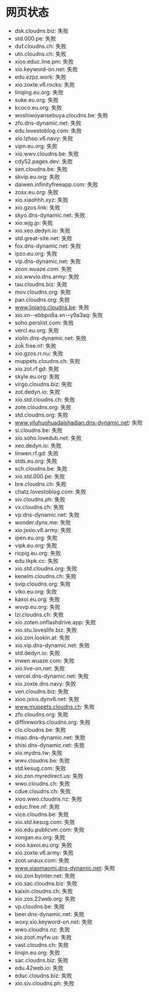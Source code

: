 # 网页状态
- dsk.cloudns.biz: 失败
- std.000.pe: 失败
- duf.cloudns.ch: 失败
- uto.cloudns.ch: 失败
- xioo.educ.line.pm: 失败
- xio.keyword-on.net: 失败
- edu.ezpz.work: 失败
- xio.zoxte.v6.rocks: 失败
- linqing.eu.org: 失败
- suke.eu.org: 失败
- kcoco.eu.org: 失败
- woshiwoyansebuya.cloudns.be: 失败
- zfo.dns-dynamic.net: 失败
- edu.lovestoblog.com: 失败
- xio.lzhoo.v6.navy: 失败
- vipn.eu.org: 失败
- xio.wwv.cloudns.be: 失败
- cdy52.pages.dev: 失败
- sen.cloudns.be: 失败
- skvip.eu.org: 失败
- daiwen.infinityfreeapp.com: 失败
- zosx.eu.org: 失败
- xio.xiaohhh.xyz: 失败
- xio.gzos.link: 失败
- skyo.dns-dynamic.net: 失败
- xio.wjg.jp: 失败
- xio.xeo.dedyn.io: 失败
- std.great-site.net: 失败
- fox.dns-dynamic.net: 失败
- ipzo.eu.org: 失败
- vip.dns-dynamic.net: 失败
- zoon.wuaze.com: 失败
- xio.wwvio.dns.army: 失败
- tau.cloudns.biz: 失败
- mov.cloudns.org: 失败
- pan.cloudns.org: 失败
- www.liniang.cloudns.be: 失败
- xio.xn--ebbpo8a.xn--y9a3aq: 失败
- soho.perslist.com: 失败
- vercl.eu.org: 失败
- xiolin.dns-dynamic.net: 失败
- zok.free.nf: 失败
- xio.gzos.rr.nu: 失败
- muppets.cloudns.ch: 失败
- xio.zot.rf.gd: 失败
- skyle.eu.org: 失败
- virgo.cloudns.biz: 失败
- zot.dedyn.io: 失败
- xio.std.cloudns.ch: 失败
- zote.cloudns.org: 失败
- std.cloudns.org: 失败
- www.yiluhuohuadaishadian.dns-dynamic.net: 失败
- si.cloudns.be: 失败
- xio.soho.lovedub.net: 失败
- xeo.dedyn.io: 失败
- linwen.rf.gd: 失败
- stds.eu.org: 失败
- sch.cloudns.be: 失败
- xio.std.000.pe: 失败
- bre.cloudns.ch: 失败
- chatz.lovestoblog.com: 失败
- siv.cloudns.ph: 失败
- vx.cloudns.ch: 失败
- vp.dns-dynamic.net: 失败
- wonder.dynx.me: 失败
- xio.jxsio.v6.army: 失败
- ipen.eu.org: 失败
- vipk.eu.org: 失败
- ricpig.eu.org: 失败
- edu.tkpk.cc: 失败
- xio.std.cloudns.org: 失败
- kenelm.cloudns.ch: 失败
- svip.cloudns.org: 失败
- viko.eu.org: 失败
- kaxoi.eu.org: 失败
- wvvp.eu.org: 失败
- lzi.cloudns.ch: 失败
- xio.zoten.onflashdrive.app: 失败
- xio.stu.loveslife.biz: 失败
- xio.zon.lookin.at: 失败
- xio.vip.dns-dynamic.net: 失败
- std.dedyn.io: 失败
- inwen.wuaze.com: 失败
- xio.live-on.net: 失败
- vercel.dns-dynamic.net: 失败
- xio.zoxte.dns.navy: 失败
- ven.cloudns.biz: 失败
- xioo.jxios.dynv6.net: 失败
- www.muppets.cloudns.ch: 失败
- zfo.cloudns.org: 失败
- diffireworks.cloudns.org: 失败
- clo.cloudns.be: 失败
- miao.dns-dynamic.net: 失败
- shisi.dns-dynamic.net: 失败
- xio.mydns.tw: 失败
- wwv.cloudns.be: 失败
- std.kesug.com: 失败
- xio.zon.myredirect.us: 失败
- wwo.cloudns.ch: 失败
- cdue.cloudns.ch: 失败
- xioo.wwo.cloudns.nz: 失败
- educ.free.nf: 失败
- vice.cloudns.be: 失败
- xio.std.kesug.com: 失败
- xio.edu.publicvm.com: 失败
- xongan.eu.org: 失败
- xioo.kaxoi.eu.org: 失败
- xio.zoxte.v6.army: 失败
- zoot.unaux.com: 失败
- www.xiaomaomi.dns-dynamic.net: 失败
- xio.zon.byinter.net: 失败
- xio.sac.cloudns.biz: 失败
- kaixin.cloudns.ch: 失败
- xio.zos.22web.org: 失败
- vp.cloudns.be: 失败
- beer.dns-dynamic.net: 失败
- woxy.xio.keyword-on.net: 失败
- wwo.cloudns.nz: 失败
- xio.zoot.myfw.us: 失败
- vast.cloudns.ch: 失败
- linqin.eu.org: 失败
- sac.cloudns.biz: 失败
- edu.42web.io: 失败
- educ.cloudns.biz: 失败
- xio.siv.cloudns.ph: 失败

